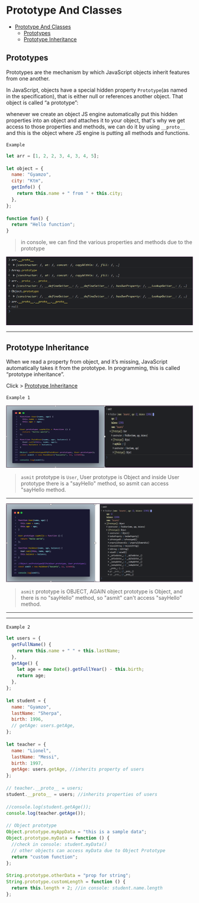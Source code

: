 # Prototype And Classes

- [Prototype And Classes](#prototype-and-classes)
  - [Prototypes](#prototypes)
  - [Prototype Inheritance](#prototype-inheritance)

## Prototypes

Prototypes are the mechanism by which JavaScript objects inherit features from one another.

In JavaScript, objects have a special hidden property `Prototype`(as named in the specification), that is either null or references another object. That object is called “a prototype”:

whenever we create an object JS engine automatically put this hidden properties into an object and attaches it to your object, that's why we get access to those properties and methods, we can do it by using `__proto__` and this is the object where JS engine is putting all methods and functions.

`Example`

```js
let arr = [1, 2, 2, 3, 4, 3, 4, 5];

let object = {
  name: "Gyamzo",
  city: "Ktm",
  getInfo() {
    return this.name + " from " + this.city;
  },
};

function fun() {
  return "Hello function";
}
```

> in console, we can find the various properties and methods due to the prototype

![Alt text](array-prototype.png)

---

## Prototype Inheritance

When we read a property from object, and it’s missing, JavaScript automatically takes it from the prototype. In programming, this is called “prototype inheritance”.

Click > [Prototype Inheritance](https://javascript.info/prototype-inheritance)

`Example 1`

![Alt text](new_prototype.png)

> `asmit` prototype is `User`, User prototype is Object and inside User prototype there is a "sayHello" method, so asmit can access "sayHello method.

---

![Alt text](without_protoType.png)

> `asmit` prototype is OBJECT, AGAIN object prototype is Object, and there is no "sayHello" method, so "asmit" can't access "sayHello" method.

---

---

`Example 2`

```js
let users = {
  getFullName() {
    return this.name + " " + this.lastName;
  },
  getAge() {
    let age = new Date().getFullYear() - this.birth;
    return age;
  },
};

let student = {
  name: "Gyamzo",
  lastName: "Sherpa",
  birth: 1996,
  // getAge: users.getAge,
};

let teacher = {
  name: "Lionel",
  lastName: "Messi",
  birth: 1997,
  getAge: users.getAge, //inherits property of users
};

// teacher.__proto__ = users;
student.__proto__ = users; //inherits properties of users

//console.log(student.getAge());
console.log(teacher.getAge());

// Object prototype
Object.prototype.myAppData = "this is a sample data";
Object.prototype.myData = function () {
  //check in console: student.myData()
  // other objects can access myData due to Object Prototype
  return "custom function";
};

String.prototype.otherData = "prop for string";
String.prototype.customLength = function () {
  return this.length + 2; //in console: student.name.length
};
```
